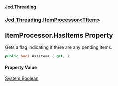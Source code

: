 #### [Jcd.Threading](index.md 'index')
### [Jcd.Threading](Jcd.Threading.md 'Jcd.Threading').[ItemProcessor&lt;TItem&gt;](ItemProcessor_TItem_.md 'Jcd.Threading.ItemProcessor<TItem>')

## ItemProcessor<TItem>.HasItems Property

Gets a flag indicating if there are any pending items.

```csharp
public bool HasItems { get; }
```

#### Property Value
[System.Boolean](https://docs.microsoft.com/en-us/dotnet/api/System.Boolean 'System.Boolean')